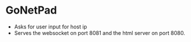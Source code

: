 # GoNetPad

* Asks for user input for host ip
* Serves the websocket on port 8081 and the html server on port 8080.
